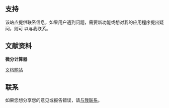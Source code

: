 ## 支持

该站点提供联系信息，如果用户遇到问题，需要新功能或想对我的应用程序提出疑问，则可
以与我联系。

## 文献资料

**微分计算器**

[文档网站](https://www.taketechease.com/mobile/diffcal/support-zh-cn.html)

## 联系
如果您想分享您的意见或报告错误，请[与我联系](mailto:i.d.kosinska@gmail.com)。
